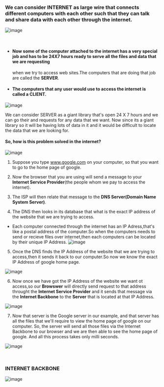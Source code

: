 ### We can consider INTERNET as large wire that connects different computers with each other such that they can talk and share data with each other through the internet.

![image](https://user-images.githubusercontent.com/75883328/190844125-9336fd00-c78e-4805-98d6-83bb184a09a9.png)


<br>

- #### Now some of the computer attached to the internet has a very special job and has to be 24X7 hours ready to serve all the files and data that we are requesting 
  when we try to access web sites.The computers that are doing that job are called the **SERVER**.
    
- #### The computers that any user would use to access the internet is called a **CLIENT**.


![image](https://user-images.githubusercontent.com/75883328/190844157-ba483a9d-4dcc-40aa-a40b-9a37c5b417ef.png)


 We can consider SERVER as a giant library that's open 24 X 7 hours and we can go their and requests for any data that we want.
 Now since its a giant library so it will be having lots of data in it and it would be difficult to locate the data that we are looking for.
 
 #### So, how is this problem solved in the internet?
 
 ![image](https://user-images.githubusercontent.com/75883328/190844498-46217215-9ad0-466d-bf1e-e63f0efd2738.png)

1. Suppose you type www.google.com on your computer, so that you want to go to the home page of google.

2. Now the browser that you are using will send a message to your **Internet Service Provider**(the people whom we pay to access the internet).

3. The ISP will then relate that message to the **DNS Server(Domain Name System Server)**.

4. The DNS then looks in its database that what is the exact IP address of the website that we are trying to access.
- Each computer connected through the internet has an IP Adress,that's like a postal address of the computer.So when the computers needs to send or recieve files
over internet,then each computers can be located by their unique IP Address.
![image](https://user-images.githubusercontent.com/75883328/190844962-b5284308-6e6a-4172-8642-f9f4a1d2f71d.png)

5. Once the DNS finds the IP Address of the website that we are trying to access,then it sends it back to our computer.So now we know the exact IP Address of google
home page.

![image](https://user-images.githubusercontent.com/75883328/190845078-d9b60ad6-1d1a-43f5-bf0f-aaef02629d17.png)

6. Now once we have got the IP Address of the website we want ot access,so our **Browswer** will directly send request to that address throught the 
**Internet Service Provider** and it sends that message via the **Internet Backbone** to the **Server** that is located at that IP Address.

![image](https://user-images.githubusercontent.com/75883328/190845395-b8785456-c40c-45f3-9554-88f45f7ac76e.png)

7. Now that server is the Google server in our example, and that server has all the files that we'll require to view the home page of google on our computer.
So, the server will send all those files via the Internet Backbone to our browser and we are then able to see the home page of google.
And all this process takes only milli seconds.


![image](https://user-images.githubusercontent.com/75883328/190845976-20b40a20-7c4e-4ffa-be6b-6f35c2f22b21.png)

<br>

### INTERNET BACKBONE

![image](https://user-images.githubusercontent.com/75883328/190845369-61569fa9-7e9f-4360-a03a-3bf595972a49.png)

